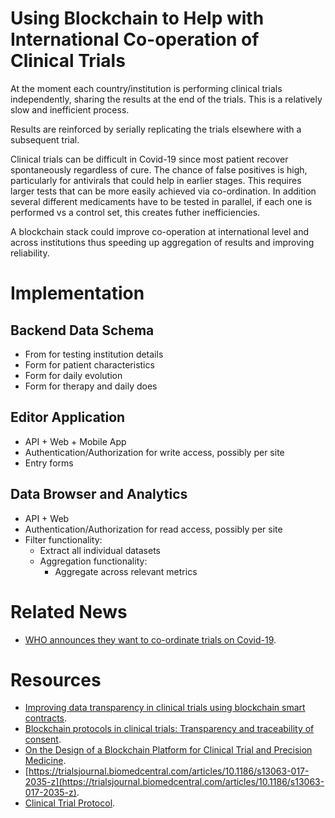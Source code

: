 # Using Blockchain to Help with International Co-operation of Clinical Trials

At the moment each country/institution is performing clinical trials independently, sharing the results at the end of the trials. This is a relatively slow and inefficient process. 

Results are reinforced by serially replicating the trials elsewhere with a subsequent trial. 

Clinical trials can be difficult in Covid-19 since most patient recover spontaneously regardless of cure. The chance of false positives is high, particularly for antivirals that could help in earlier stages. This requires larger tests that can be more easily achieved via co-ordination. In addition several different medicaments have to be tested in parallel, if each one is performed vs a control set, this creates futher inefficiencies. 

A blockchain stack could improve co-operation at international level and across institutions thus speeding up aggregation of results and improving reliability.

# Implementation

## Backend Data Schema

* From for testing institution details
* Form for patient characteristics
* Form for daily evolution 
* Form for therapy and daily does

## Editor Application

* API + Web + Mobile App
* Authentication/Authorization for write access, possibly per site
* Entry forms

## Data Browser and Analytics

* API + Web
* Authentication/Authorization for read access, possibly per site
* Filter functionality:
	* Extract all individual datasets
	* Aggregation functionality:
		* Aggregate across relevant metrics

# Related News

* [WHO announces they want to co-ordinate trials on Covid-19](https://www.who.int/dg/speeches/detail/who-director-general-s-opening-remarks-at-the-media-briefing-on-covid-19---18-march-2020).

# Resources

* [Improving data transparency in clinical trials using blockchain smart contracts](https://www.ncbi.nlm.nih.gov/pmc/articles/PMC5357027.1/).
* [Blockchain protocols in clinical trials: Transparency and traceability of consent](https://www.ncbi.nlm.nih.gov/pmc/articles/PMC5676196.5/).
* [On the Design of a Blockchain Platform for Clinical Trial and Precision Medicine](https://ieeexplore.ieee.org/abstract/document/7980138).
* [https://trialsjournal.biomedcentral.com/articles/10.1186/s13063-017-2035-z](https://trialsjournal.biomedcentral.com/articles/10.1186/s13063-017-2035-z).
* [Clinical Trial Protocol](https://clinicaltrials.gov/ProvidedDocs/85/NCT01619085/Prot_000.pdf).